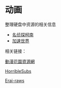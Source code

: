 # 动画

整理硬盘中资源的相关信息

* [名侦探柯南](./detective-conan.md)
* [加速世界](./accel-world.md)

相关链接：

[動漫花園資源網](https://share.dmhy.org)

[HorribleSubs](https://horriblesubs.info/shows/detective-conan)

[Erai-raws](https://www.erai-raws.info/anime-list/detective-conan)
